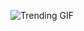 
<!-- GIF_SECTION -->
![Trending GIF](https://media1.giphy.com/media/v1.Y2lkPThiYjIxNzcyeDFwazE1bGs2am1nendwanBrdG51NGVqaXh2ZnB6cnlhZ2l1eXZoaiZlcD12MV9naWZzX3NlYXJjaCZjdD1n/3ohzdYt5HYinIx13ji/giphy.gif)
<!-- END_GIF_SECTION -->
